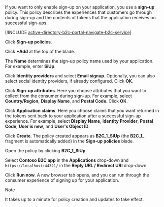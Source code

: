 If you want to only enable sign-up on your application, you use a **sign-up** policy. This policy describes the experiences that customers go through during sign-up and the contents of tokens that the application receives on successful sign-ups.

[!INCLUDE [active-directory-b2c-portal-navigate-b2c-service](active-directory-b2c-portal-navigate-b2c-service.md)]

Click **Sign-up policies**.

Click **+Add** at the top of the blade.

The **Name** determines the sign-up policy name used by your application. For example, enter **SiUp**.

Click **Identity providers** and select **Email signup**. Optionally, you can also select social identity providers, if already configured. Click **OK**.

Click **Sign-up attributes**. Here you choose attributes that you want to collect from the consumer during sign-up. For example, select **Country/Region**, **Display Name**, and **Postal Code**. Click **OK**.

Click **Application claims**. Here you choose claims that you want returned in the tokens sent back to your application after a successful sign-up experience. For example, select **Display Name**, **Identity Provider**, **Postal Code**, **User is new**, and **User's Object ID**.

Click **Create**. The policy created appears as **B2C_1_SiUp** (the **B2C\_1\_** fragment is automatically added) in the **Sign-up policies** blade.

Open the policy by clicking **B2C_1_SiUp**.

Select **Contoso B2C app** in the **Applications** drop-down and `https://localhost:44321/` in the **Reply URL / Redirect URI** drop-down.

Click **Run now**. A new browser tab opens, and you can run through the consumer experience of signing up for your application.

> [!NOTE]
> It takes up to a minute for policy creation and updates to take effect.
>